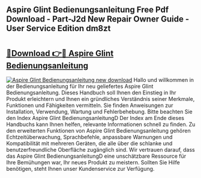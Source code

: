 ## Aspire Glint Bedienungsanleitung Free Pdf Download - Part-J2d New Repair Owner Guide - User Service Edition dm8zt

# <h2><a href="http://df5cjr.blite.top/?on=Aspire+Glint+Bedienungsanleitung">🔗Download 👉🔴 Aspire Glint Bedienungsanleitung</a></h2>

[![Aspire Glint Bedienungsanleitung new download](https://i.imgur.com/lujVjoI.png)](http://df5cjr.blite.top/?on=Aspire+Glint+Bedienungsanleitung)
Hallo und willkommen in der Bedienungsanleitung für Ihr neu geliefertes Aspire Glint Bedienungsanleitung. Dieses Handbuch soll Ihnen den Einstieg in Ihr Produkt erleichtern und Ihnen ein gründliches Verständnis seiner Merkmale, Funktionen und Fähigkeiten vermitteln. Sie finden Anweisungen zur Installation, Verwendung, Wartung und Fehlerbehebung. Bitte beachten Sie den Index Aspire Glint BedienungsanleitungD Der Index am Ende dieses Handbuchs kann Ihnen helfen, relevante Informationen schnell zu finden. Zu den erweiterten Funktionen von Aspire Glint Bedienungsanleitung gehören Echtzeitüberwachung, Sprachbefehle, anpassbare Warnungen und Kompatibilität mit mehreren Geräten, die alle über die schlanke und benutzerfreundliche Oberfläche zugänglich sind. Wir vertrauen darauf, dass das Aspire Glint BedienungsanleitungD eine unschätzbare Ressource für Ihre Bemühungen war, Ihr neues Produkt zu meistern. Sollten Sie Hilfe benötigen, steht Ihnen unser Kundenservice zur Verfügung.
